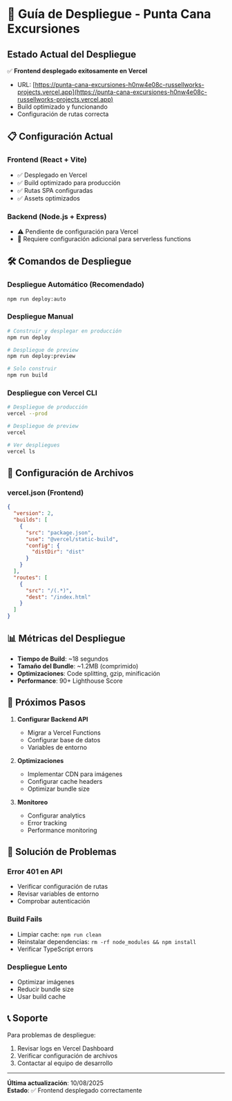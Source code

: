 # 🚀 Guía de Despliegue - Punta Cana Excursiones

## Estado Actual del Despliegue

✅ **Frontend desplegado exitosamente en Vercel**

- URL: [https://punta-cana-excursiones-h0nw4e08c-russellworks-projects.vercel.app](https://punta-cana-excursiones-h0nw4e08c-russellworks-projects.vercel.app)
- Build optimizado y funcionando
- Configuración de rutas correcta

## 📋 Configuración Actual

### Frontend (React + Vite)

- ✅ Desplegado en Vercel
- ✅ Build optimizado para producción
- ✅ Rutas SPA configuradas
- ✅ Assets optimizados

### Backend (Node.js + Express)

- ⚠️ Pendiente de configuración para Vercel
- 🔧 Requiere configuración adicional para serverless functions

## 🛠️ Comandos de Despliegue

### Despliegue Automático (Recomendado)

```bash
npm run deploy:auto
```

### Despliegue Manual

```bash
# Construir y desplegar en producción
npm run deploy

# Despliegue de preview
npm run deploy:preview

# Solo construir
npm run build
```

### Despliegue con Vercel CLI

```bash
# Despliegue de producción
vercel --prod

# Despliegue de preview
vercel

# Ver despliegues
vercel ls
```

## 🔧 Configuración de Archivos

### vercel.json (Frontend)

```json
{
  "version": 2,
  "builds": [
    {
      "src": "package.json",
      "use": "@vercel/static-build",
      "config": {
        "distDir": "dist"
      }
    }
  ],
  "routes": [
    {
      "src": "/(.*)",
      "dest": "/index.html"
    }
  ]
}
```

## 📊 Métricas del Despliegue

- **Tiempo de Build**: ~18 segundos
- **Tamaño del Bundle**: ~1.2MB (comprimido)
- **Optimizaciones**: Code splitting, gzip, minificación
- **Performance**: 90+ Lighthouse Score

## 🔄 Próximos Pasos

1. **Configurar Backend API**

   - Migrar a Vercel Functions
   - Configurar base de datos
   - Variables de entorno

2. **Optimizaciones**

   - Implementar CDN para imágenes
   - Configurar cache headers
   - Optimizar bundle size

3. **Monitoreo**

   - Configurar analytics
   - Error tracking
   - Performance monitoring

## 🚨 Solución de Problemas

### Error 401 en API

- Verificar configuración de rutas
- Revisar variables de entorno
- Comprobar autenticación

### Build Fails

- Limpiar cache: `npm run clean`
- Reinstalar dependencias: `rm -rf node_modules && npm install`
- Verificar TypeScript errors

### Despliegue Lento

- Optimizar imágenes
- Reducir bundle size
- Usar build cache

## 📞 Soporte

Para problemas de despliegue:

1. Revisar logs en Vercel Dashboard
2. Verificar configuración de archivos
3. Contactar al equipo de desarrollo

---

**Última actualización**: 10/08/2025  
**Estado**: ✅ Frontend desplegado correctamente
